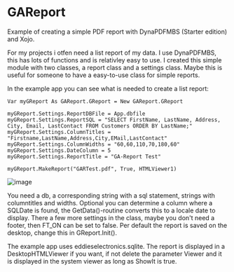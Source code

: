 # GAReport
Example of creating a simple PDF report with DynaPDFMBS (Starter edition) and Xojo.

For my projects i otfen need a list report of my data. I use DynaPDFMBS, this has lots of functions and is relativley easy to use. 
I created this simple module with two classes, a report class and a settings class. Maybe this is useful for someone to have a easy-to-use class for simple reports. 

In the example app you can see what is needed to create a list report:

    Var myGReport As GAReport.GReport = New GAReport.GReport

    myGReport.Settings.ReportDBFile = App.dbfile
    myGReport.Settings.ReportSQL = "SELECT FirstName, LastName, Address, City, Email, LastContact FROM Customers ORDER BY LastName;"     
    myGReport.Settings.ColumnTitles = "Firstname,LastName,Address,City,EMail,LastContact"
    myGReport.Settings.ColumnWidths = "60,60,110,70,180,60"
    myGReport.Settings.DateColumn = 5
    myGReport.Settings.ReportTitle = "GA-Report Test"
    
    myGReport.MakeReport("GARTest.pdf", True, HTMLViewer1)
    
![image](https://github.com/user-attachments/assets/91dedf00-c790-4c53-a439-b78d6cedf8cf)

You need a db, a corresponding string with a sql statement, strings with columntitles and widths. Optional you can determine a column where a SQLDate is found, the GetData()-routine converts this to a locale date to display. There a few more settings in the class, maybe you don't need a footer, then FT_ON can be set to false. Per default the report is saved on the desktop, change this in GReport.Init().

The example app uses eddieselectronics.sqlite. The report is displayed in a DesktopHTMLViewer if you want, if not delete the parameter Viewer and it is displayed in the system viewer as long as ShowIt is true.


